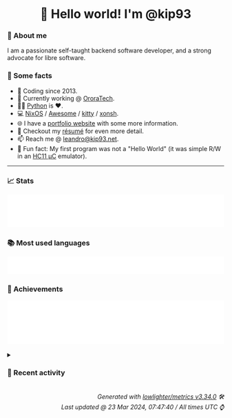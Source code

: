 <!-- README template, populated using this action:
     https://github.com/kip93/kip93/blob/main/.github/workflows/readme.yml. -->

<h1 align="center">👋 Hello world! I'm @kip93</h1> <!-- LOGIN => username -->

### 👤 About me

I am a passionate self-taught backend software developer, and a strong advocate for libre software.


### 💬 Some facts

* 📅 Coding since 2013.
* 💼 Currently working @ [OroraTech](https://ororatech.com/).
* 👨‍💻 [Python](https://github.com/search?q=user%3Akip93&l=python) is ❤️. <!-- LOGIN => username -->
* 💻 [NixOS](https://github.com/NixOS/) /
     [Awesome](https://github.com/awesomeWM/) /
     [kitty](https://github.com/kovidgoyal/kitty/) /
     [xonsh](https://github.com/xonsh/).
* 🌐 I have a [portfolio website](https://kip93.net/) with some more information.
* 📝 Checkout my [résumé](https://kip93.net/resume/) for even more detail.
* 📫 Reach me @ [leandro@kip93.net](mailto:leandro@kip93.net).
* 🎲 Fun fact: My first program was not a "Hello World" (it was simple R/W in an [HC11 µC](https://en.wikipedia.org/wiki/68HC11) emulator).


-----------------------------------------------------------------------------------------------------------------------


### 📈 Stats

![](./stats.svg)


### 📚 Most used languages <!-- by percentage, in decreasing order -->

![](./languages.svg)


### 🏅 Achievements

![](./achievements.svg)


<details> <!-- Last activity -->
<!-- Almost verbatim copy of https://github.com/lowlighter/metrics/blob/latest/source/templates/markdown/partials/activity.ejs, but restructured to be foldable. -->
<summary><h3>📰 Recent activity</h3></summary>

* ➡️ Pushed 2 commits in [nixcon/NixConContent](https://github.com/nixcon/NixConContent) on branch `main`
  * [#d1299e5](https://github.com/nixcon/NixConContent/commit/d1299e5) Merge pull request #31 from ibizaman/ibizaman

Add self-hosting with modules contracts
  * [#51018ee](https://github.com/nixcon/NixConContent/commit/51018ee) add self-hosting with modules contracts
  * *On 21 Mar 2024, 17:26:56*
* 🔃 Merged [#31 Add self-hosting with modules contracts](https://github.com/nixcon/NixConContent/pull/31) in [nixcon/NixConContent](https://github.com/nixcon/NixConContent)
                * 1 file changed `++0 --0`
  * *On 21 Mar 2024, 17:26:55*
* 🔃 Merged [#30 add slides for talk &#34;Building Robots with Nix and Bazel&#34;](https://github.com/nixcon/NixConContent/pull/30) in [nixcon/NixConContent](https://github.com/nixcon/NixConContent)
                * 1 file changed `++0 --0`
  * *On 21 Mar 2024, 17:26:18*
* ➡️ Pushed 2 commits in [nixcon/NixConContent](https://github.com/nixcon/NixConContent) on branch `main`
  * [#f683e14](https://github.com/nixcon/NixConContent/commit/f683e14) Merge pull request #30 from badmutex/add-talk-building-robots-with-nix-and-bazel

add slides for talk &#34;Building Robots with Nix and Bazel&#34;
  * [#e80c2d9](https://github.com/nixcon/NixConContent/commit/e80c2d9) add slides for talk &#34;Building Robots with Nix and Bazel&#34;
  * *On 21 Mar 2024, 17:26:19*
</details>


<h6 align="right"><em>
    Generated with <a href="https://github.com/lowlighter/metrics/tree/latest/">lowlighter/metrics v3.34.0</a> 🛠️<br> <!-- VERSION => MAJOR.minor.patch -->
    Last updated @ 23 Mar 2024, 07:47:40 / All times UTC ⌚ <!-- meta.generated => DD/MM/YYYY, hh:mm -->
</em></h6>
